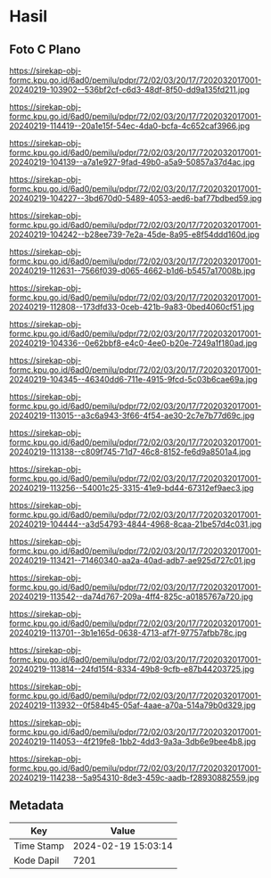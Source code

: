 # Hasil

## Foto C Plano

https://sirekap-obj-formc.kpu.go.id/6ad0/pemilu/pdpr/72/02/03/20/17/7202032017001-20240219-103902--536bf2cf-c6d3-48df-8f50-dd9a135fd211.jpg

https://sirekap-obj-formc.kpu.go.id/6ad0/pemilu/pdpr/72/02/03/20/17/7202032017001-20240219-114419--20a1e15f-54ec-4da0-bcfa-4c652caf3966.jpg

https://sirekap-obj-formc.kpu.go.id/6ad0/pemilu/pdpr/72/02/03/20/17/7202032017001-20240219-104139--a7a1e927-9fad-49b0-a5a9-50857a37d4ac.jpg

https://sirekap-obj-formc.kpu.go.id/6ad0/pemilu/pdpr/72/02/03/20/17/7202032017001-20240219-104227--3bd670d0-5489-4053-aed6-baf77bdbed59.jpg

https://sirekap-obj-formc.kpu.go.id/6ad0/pemilu/pdpr/72/02/03/20/17/7202032017001-20240219-104242--b28ee739-7e2a-45de-8a95-e8f54ddd160d.jpg

https://sirekap-obj-formc.kpu.go.id/6ad0/pemilu/pdpr/72/02/03/20/17/7202032017001-20240219-112631--7566f039-d065-4662-b1d6-b5457a17008b.jpg

https://sirekap-obj-formc.kpu.go.id/6ad0/pemilu/pdpr/72/02/03/20/17/7202032017001-20240219-112808--173dfd33-0ceb-421b-9a83-0bed4060cf51.jpg

https://sirekap-obj-formc.kpu.go.id/6ad0/pemilu/pdpr/72/02/03/20/17/7202032017001-20240219-104336--0e62bbf8-e4c0-4ee0-b20e-7249a1f180ad.jpg

https://sirekap-obj-formc.kpu.go.id/6ad0/pemilu/pdpr/72/02/03/20/17/7202032017001-20240219-104345--46340dd6-711e-4915-9fcd-5c03b6cae69a.jpg

https://sirekap-obj-formc.kpu.go.id/6ad0/pemilu/pdpr/72/02/03/20/17/7202032017001-20240219-113015--a3c6a943-3f66-4f54-ae30-2c7e7b77d69c.jpg

https://sirekap-obj-formc.kpu.go.id/6ad0/pemilu/pdpr/72/02/03/20/17/7202032017001-20240219-113138--c809f745-71d7-46c8-8152-fe6d9a8501a4.jpg

https://sirekap-obj-formc.kpu.go.id/6ad0/pemilu/pdpr/72/02/03/20/17/7202032017001-20240219-113256--54001c25-3315-41e9-bd44-67312ef9aec3.jpg

https://sirekap-obj-formc.kpu.go.id/6ad0/pemilu/pdpr/72/02/03/20/17/7202032017001-20240219-104444--a3d54793-4844-4968-8caa-21be57d4c031.jpg

https://sirekap-obj-formc.kpu.go.id/6ad0/pemilu/pdpr/72/02/03/20/17/7202032017001-20240219-113421--71460340-aa2a-40ad-adb7-ae925d727c01.jpg

https://sirekap-obj-formc.kpu.go.id/6ad0/pemilu/pdpr/72/02/03/20/17/7202032017001-20240219-113542--da74d767-209a-4ff4-825c-a0185767a720.jpg

https://sirekap-obj-formc.kpu.go.id/6ad0/pemilu/pdpr/72/02/03/20/17/7202032017001-20240219-113701--3b1e165d-0638-4713-af7f-97757afbb78c.jpg

https://sirekap-obj-formc.kpu.go.id/6ad0/pemilu/pdpr/72/02/03/20/17/7202032017001-20240219-113814--24fd15f4-8334-49b8-9cfb-e87b44203725.jpg

https://sirekap-obj-formc.kpu.go.id/6ad0/pemilu/pdpr/72/02/03/20/17/7202032017001-20240219-113932--0f584b45-05af-4aae-a70a-514a79b0d329.jpg

https://sirekap-obj-formc.kpu.go.id/6ad0/pemilu/pdpr/72/02/03/20/17/7202032017001-20240219-114053--4f219fe8-1bb2-4dd3-9a3a-3db6e9bee4b8.jpg

https://sirekap-obj-formc.kpu.go.id/6ad0/pemilu/pdpr/72/02/03/20/17/7202032017001-20240219-114238--5a954310-8de3-459c-aadb-f28930882559.jpg


## Metadata

| Key        | Value               |
| ---------- | ------------------- |
| Time Stamp | 2024-02-19 15:03:14 |
| Kode Dapil | 7201                |



